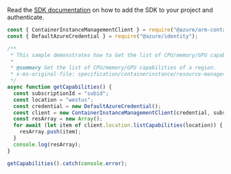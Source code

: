 Read the [SDK documentation](https://github.com/Azure/azure-sdk-for-js/blob/%40azure%2Farm-containerinstance_8.1.0/sdk/containerinstance/arm-containerinstance/README.md) on how to add the SDK to your project and authenticate.

```javascript
const { ContainerInstanceManagementClient } = require("@azure/arm-containerinstance");
const { DefaultAzureCredential } = require("@azure/identity");

/**
 * This sample demonstrates how to Get the list of CPU/memory/GPU capabilities of a region.
 *
 * @summary Get the list of CPU/memory/GPU capabilities of a region.
 * x-ms-original-file: specification/containerinstance/resource-manager/Microsoft.ContainerInstance/stable/2021-10-01/examples/CapabilitiesList.json
 */
async function getCapabilities() {
  const subscriptionId = "subid";
  const location = "westus";
  const credential = new DefaultAzureCredential();
  const client = new ContainerInstanceManagementClient(credential, subscriptionId);
  const resArray = new Array();
  for await (let item of client.location.listCapabilities(location)) {
    resArray.push(item);
  }
  console.log(resArray);
}

getCapabilities().catch(console.error);
```
